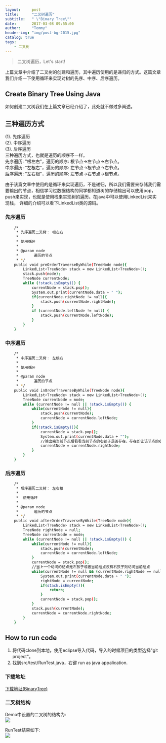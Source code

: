 ```yaml
---
layout:     post
title:      "二叉树遍历"
subtitle:   " \"Binary Tree\""
date:       2017-03-08 09:55:00
author:     "Tommy"
header-img: "img/post-bg-2015.jpg"
catalog: true
tags:
    - 二叉树
---
```


> 二叉树遍历，Let's start!

上篇文章中介绍了二叉树的创建和遍历，其中遍历使用的是递归的方式。这篇文章我们介绍一下使用循环来实现对树的先序、中序、后序遍历。

## Create Binary Tree Using Java

如何创建二叉树我们在上篇文章已经介绍了，此处就不做过多阐述。

## 三种遍历方式

(1). 先序遍历<br />
(2). 中序遍历<br />
(3). 后序遍历<br />
三种遍历方式，也就是遍历的顺序不一样。<br />
先序遍历: "根左右"，遍历的顺序: 根节点->左节点->右节点。<br />
中序遍历: "左根右"，遍历的顺序: 左节点->根节点->右节点。<br />
后序遍历: "左右根"，遍历的顺序: 左节点->右节点->根节点。<br />

由于该篇文章中使用的是循环来实现遍历，不是递归，所以我们需要来存储我们需要输出的节点，相信学习过数据结构的同学都知道树的存储输出可以使用pop，push来实现，也就是使用栈来实现树的遍历。在java中可以使用LinkedList来实现栈，
详细的介绍可以看下LinkedList类的源码。

### 先序遍历

```sh
	/*
	 * 先序遍历二叉树： 根左右
	 * 
	 * 使用循环
	 * 
	 * @param node
	 *       遍历的节点
	 * */
	public void preOrderTraverseByWhile(TreeNode node){
		LinkedList<TreeNode> stack = new LinkedList<TreeNode>();
		stack.push(node);
		TreeNode currentNode;
		while (!stack.isEmpty()) {
			currentNode = stack.pop();
			System.out.print(currentNode.data + " ");
			if(currentNode.rightNode != null){
				stack.push(currentNode.rightNode);
			}
			if (currentNode.leftNode != null) {
				stack.push(currentNode.leftNode);
			}
		}
	}
```

### 中序遍历

```sh
	/*
	 * 中序遍历二叉树： 左根右
	 * 
	 * 使用循环
	 * 
	 * @param node
	 *       遍历的节点
	 * */
	public void inOrderTraverseByWhile(TreeNode node){
		LinkedList<TreeNode> stack = new LinkedList<TreeNode>();
		TreeNode currentNode = node;
		while (currentNode != null || !stack.isEmpty()) {
			while(currentNode != null){
				stack.push(currentNode);
				currentNode = currentNode.leftNode;
			}
			if(!stack.isEmpty()){
				currentNode = stack.pop();
				System.out.print(currentNode.data + "");
				//输出完当前节点后看看当前节点的右孩子是否存在，存在即让该节点的右孩子入栈，即上面说到的 根节点->右节点
				currentNode = currentNode.rightNode;
			}
		}
	}
```
### 后序遍历

```sh
	/*
	 * 后序遍历二叉树： 左右根
	 * 
	 *  使用循环
	 * 
	 * @param node
	 *       遍历的节点
	 * */
	public void afterOrderTraverseByWhile(TreeNode node){
		LinkedList<TreeNode> stack = new LinkedList<TreeNode>();
		TreeNode rightNode = null;
		TreeNode currentNode = node;
		while (currentNode != null || !stack.isEmpty()) {
			while(currentNode != null){
				stack.push(currentNode);
				currentNode = currentNode.leftNode;
			}
			currentNode = stack.pop();
			//当上一个访问的结点是右孩子或者当前结点没有右孩子则访问当前结点
			while(currentNode != null && (currentNode.rightNode == null || currentNode.rightNode == rightNode)){
				System.out.print(currentNode.data + " ");
				rightNode = currentNode;
				if(stack.isEmpty()){
					return;
				}
				currentNode = stack.pop();
			}
			stack.push(currentNode);
			currentNode = currentNode.rightNode;
		}
	}
```

## How to run code
1. 将代码clone到本地，使用eclipse导入代码，导入的时候项目的类型选择"git project"。
2. 找到src/test/RunTest.java，右键 run as java appalication.

### 下载地址
[下载地址(BinaryTree)](https://github.com/joyang1/BinaryTree)

### 二叉树结构
Demo中设置的二叉树的结构为:<br />
<img src = "/img/binary-tree.png">

RunTest结果如下:<br />
<img src = "/img/binarytree-xunhuanresult.png">

